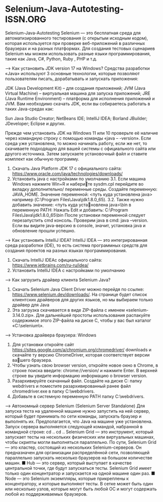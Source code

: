 # Selenium-Java-Autotesting-ISSN.ORG
Selenium-Java-Autotesting
Selenium — это бесплатная среда для автоматизированного тестирования (с открытым исходным кодом), которая используется при проверке веб-приложений в различных браузерах и на разных платформах. Для создания тестовых сценариев Selenium мы можем использовать разные языки программирования, такие как Java, C#, Python, Ruby , PHP и т.д. 


--> Как установить JDK version 17 на Windows?
Средства разработки «Java» используют 3 основные технологии, которые позволяют пользователям писать, дорабатывать и запускать приложения:

JDK (Java Development Kit) – для создания приложений;
JVM (Java Virtual Machine) – виртуальная машина для запуска приложений;
JRE (Java Runtime Environment) – платформа для исполнения приложений и JVM.
Вам необходимо скачать JDK, если вы собираетесь работать в таких Java-средах как:

Sun Java Studio Creator;
NetBeans IDE;
IntelliJ IDEA;
Borland JBuilder;
JDeveloper;
Eclipse и других.

Прежде чем установить JDK на Windows 11 или 10 проверьте её наличие через командную строку с помощью команды «java – -version». Если среда уже установлена, то можно начинать работу, если же нет, то скачиваете подходящую для вашей системы с официального сайта или другого источника. Затем запускаете установочный файл и ставите комплект как обычную программу. 

1. Скачать Java Platform JDK 17 с официального сайта:
https://www.oracle.com/java/technologies/downloads/
2. Установить java с настройками по умолчанию
3.1. Если машина Windows нажмите Win+R и наберите sysdm.cpl перейдите во вкладку дополнительно/
переменные среды.
Создайте переменную: JAVA_HOME.
Значение переменной: <путь куда установлена java> например (C:\Program Files\Java\jdk1.8.0_65).
3.2. Также нужно добавить значение: <путь куда установлена java>\bin в переменную PATH: Нажать Edit и добавить: C:\Program Files\Java\jdk1.8.0_65\bin
После установки переменной следует перезапустить cmd консоль. Проверим java в cmd: java –version. Если вы видите java-версию в console, значит, установка java и обновление прошли успешно.


--> Как установить IntelliJ IDEA?
IntelliJ IDEA — это интегрированная среда разработки (IDE), то есть система программных средств для создания проектов на разных языках программирования.
1. Скачать IntelliJ IDEAс официального сайта:
https://www.jetbrains.com/ru-ru/idea/
2. Установить IntelliJ IDEA с настройками по умолчанию

--> Как загрузить драйвер клиента Selenium Java?
1. Скачать Selenium Java Client Driver можно перейдя по ссылке:
https://www.selenium.dev/downloads/.
На странице будет список клиентских драйверов для других языков, но мы выбираем только драйвер для Java 
2. Эта загрузка скачивается в виде ZIP-файла с именем «selenium-3.14.0.zip». Для дальнейшей простоты использования распакуйте содержимое этого ZIP-файла на диске C, чтобы у вас был каталог «C:\selenium\».

--> Установка драйвера браузера: Windows
1. Для установки откройте сайт 
https://sites.google.com/a/chromium.org/chromedriver/ downloads 
и скачайте ту версию ChromeDriver, которая соответствует версии вашего браузера.
2. Чтобы узнать свою browser version, откройте новое окно в Chrome, в строке поиска введите:
chrome://version/
и нажмите Enter. В верхней строке вы увидите информацию информацию о browser version.
3. Разархивируйте скачанный файл. Создайте на диске C: папку webdrivers и поместите разархивированный ранее файл chromedriver.exe в папку C:\webdrivers.
4. Добавьте в системную переменную PATH папку C:\webdrivers.


--> Автономный сервер Selenium (Selenium Server Standalone)
Для запуска теста на удаленной машине нужно запустить на ней сервер, который будет принимать по сети команды, запускать браузер и выполнять их. Предполагается, что Java на машине уже установлена. Запуск сервера выполняется следующей командой, набранной в командной строке:
cd ..
cd ..
Selenium Grid — это инструмент, который запускает тесты на нескольких физических или виртуальных машинах, чтобы скрипты могли выполняться параллельно. По сути, Selenium Grid — это кластер, состоящий из нескольких Selenium-серверов. Он предназначен для организации распределённой сети, позволяющей параллельно запускать несколько браузеров на большом количестве машин.
■ Hub — это сервер, который выступает в качестве центральной точки, где будут запускаться тесты. Selenium Grid имеет только один концентратор и запускается на одной машине один раз.
■ Node — это Selenium экземпляры, которые прикреплены к концентратору, и которые выполняют тесты. В сетке может быть один или несколько узлов, которые могут быть любой ОС и могут содержать любой из поддерживаемых браузеров.
